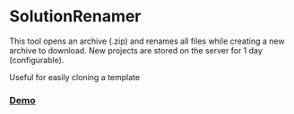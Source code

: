 # SolutionRenamer
This tool opens an archive (.zip) and renames all files while creating a new archive to download. New projects are stored on the server for 1 day (configurable).

Useful for easily cloning a template

### [Demo](https://solution-renamer.azurewebsites.net)
